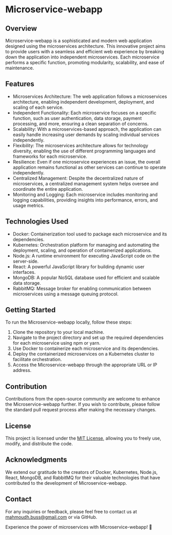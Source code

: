 # Microservice-webapp

## Overview

Microservice-webapp is a sophisticated and modern web application designed using the microservices architecture. This innovative project aims to provide users with a seamless and efficient web experience by breaking down the application into independent microservices. Each microservice performs a specific function, promoting modularity, scalability, and ease of maintenance.

## Features

- Microservices Architecture: The web application follows a microservices architecture, enabling independent development, deployment, and scaling of each service.
- Independent Functionality: Each microservice focuses on a specific function, such as user authentication, data storage, payment processing, and more, ensuring a clean separation of concerns.
- Scalability: With a microservices-based approach, the application can easily handle increasing user demands by scaling individual services independently.
- Flexibility: The microservices architecture allows for technology diversity, enabling the use of different programming languages and frameworks for each microservice.
- Resilience: Even if one microservice experiences an issue, the overall application remains functional as other services can continue to operate independently.
- Centralized Management: Despite the decentralized nature of microservices, a centralized management system helps oversee and coordinate the entire application.
- Monitoring and Logging: Each microservice includes monitoring and logging capabilities, providing insights into performance, errors, and usage metrics.

## Technologies Used

- Docker: Containerization tool used to package each microservice and its dependencies.
- Kubernetes: Orchestration platform for managing and automating the deployment, scaling, and operation of containerized applications.
- Node.js: A runtime environment for executing JavaScript code on the server-side.
- React: A powerful JavaScript library for building dynamic user interfaces.
- MongoDB: A popular NoSQL database used for efficient and scalable data storage.
- RabbitMQ: Message broker for enabling communication between microservices using a message queuing protocol.

## Getting Started

To run the Microservice-webapp locally, follow these steps:

1. Clone the repository to your local machine.
2. Navigate to the project directory and set up the required dependencies for each microservice using npm or yarn.
3. Use Docker to containerize each microservice and its dependencies.
4. Deploy the containerized microservices on a Kubernetes cluster to facilitate orchestration.
5. Access the Microservice-webapp through the appropriate URL or IP address.

## Contribution

Contributions from the open-source community are welcome to enhance the Microservice-webapp further. If you wish to contribute, please follow the standard pull request process after making the necessary changes.

## License

This project is licensed under the [MIT License](LICENSE), allowing you to freely use, modify, and distribute the code.

## Acknowledgments

We extend our gratitude to the creators of Docker, Kubernetes, Node.js, React, MongoDB, and RabbitMQ for their valuable technologies that have contributed to the development of Microservice-webapp.

## Contact

For any inquiries or feedback, please feel free to contact us at [mahmoudh.buss@gmail.com](mailto:mahmoudh.buss@gmail.com) or via GitHub.

Experience the power of microservices with Microservice-webapp! 🚀
